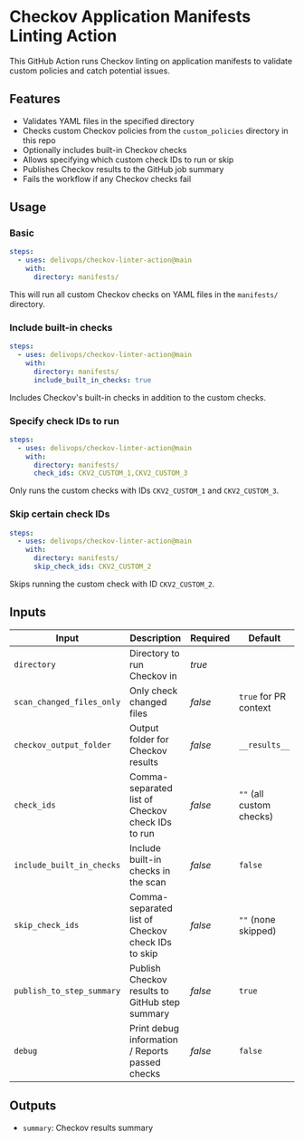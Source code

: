 # Checkov Application Manifests Linting Action

This GitHub Action runs Checkov linting on application manifests to validate custom policies and catch potential issues.

## Features

- Validates YAML files in the specified directory
- Checks custom Checkov policies from the `custom_policies` directory in this repo
- Optionally includes built-in Checkov checks
- Allows specifying which custom check IDs to run or skip
- Publishes Checkov results to the GitHub job summary
- Fails the workflow if any Checkov checks fail

## Usage

### Basic

```yaml
steps:
  - uses: delivops/checkov-linter-action@main
    with:
      directory: manifests/
```

This will run all custom Checkov checks on YAML files in the `manifests/` directory.

### Include built-in checks

```yaml
steps:
  - uses: delivops/checkov-linter-action@main
    with:
      directory: manifests/
      include_built_in_checks: true
```

Includes Checkov's built-in checks in addition to the custom checks.

### Specify check IDs to run

```yaml
steps:
  - uses: delivops/checkov-linter-action@main
    with:
      directory: manifests/
      check_ids: CKV2_CUSTOM_1,CKV2_CUSTOM_3
```

Only runs the custom checks with IDs `CKV2_CUSTOM_1` and `CKV2_CUSTOM_3`.

### Skip certain check IDs

```yaml
steps:
  - uses: delivops/checkov-linter-action@main
    with:
      directory: manifests/
      skip_check_ids: CKV2_CUSTOM_2
```

Skips running the custom check with ID `CKV2_CUSTOM_2`.

## Inputs

| Input                     | Description                                       | Required     | Default                  |
| ------------------------- | ------------------------------------------------- | ------------ | ------------------------ |
| `directory`               | Directory to run Checkov in                       | <i>true</i>  |                          |
| `scan_changed_files_only` | Only check changed files                          | <i>false</i> | `true` for PR context    |
| `checkov_output_folder`   | Output folder for Checkov results                 | <i>false</i> | `__results__`            |
| `check_ids`               | Comma-separated list of Checkov check IDs to run  | <i>false</i> | `""` (all custom checks) |
| `include_built_in_checks` | Include built-in checks in the scan               | <i>false</i> | `false`                  |
| `skip_check_ids`          | Comma-separated list of Checkov check IDs to skip | <i>false</i> | `""` (none skipped)      |
| `publish_to_step_summary` | Publish Checkov results to GitHub step summary    | <i>false</i> | `true`                   |
| `debug`                   | Print debug information / Reports passed checks   | <i>false</i> | `false`                  |

## Outputs

- `summary`: Checkov results summary
